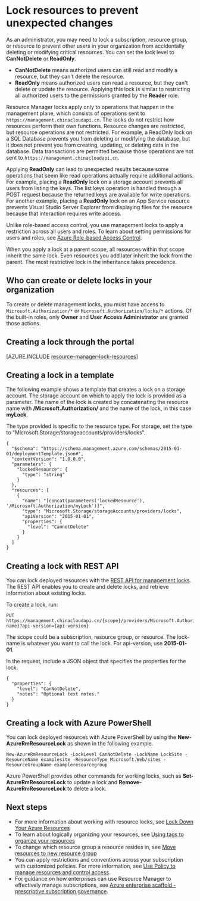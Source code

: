 <properties
    pageTitle="Prevent changes in critical Azure resources | Azure"
    description="Prevent users from updating or deleting certain resources by applying a restriction to all users and roles."
    services="azure-resource-manager"
    documentationcenter=""
    author="tfitzmac"
    manager="timlt"
    editor="tysonn" />
<tags
    ms.assetid="53c57e8f-741c-4026-80e0-f4c02638c98b"
    ms.service="azure-resource-manager"
    ms.workload="multiple"
    ms.tgt_pltfrm="na"
    ms.devlang="na"
    ms.topic="article"
    ms.date="12/14/2016"
    wacn.date=""
    ms.author="tomfitz" />

# Lock resources to prevent unexpected changes 
As an administrator, you may need to lock a subscription, resource group, or resource to prevent other users in your organization from accidentally deleting or modifying critical resources. 
You can set the lock level to **CanNotDelete** or **ReadOnly**. 

* **CanNotDelete** means authorized users can still read and modify a resource, but they can't delete the resource. 
* **ReadOnly** means authorized users can read a resource, but they can't delete or update the resource. Applying this lock is similar to restricting all authorized users to the permissions granted by the **Reader** role. 

Resource Manager locks apply only to operations that happen in the management plane, which consists of operations sent to `https://management.chinacloudapi.cn`. The locks do not restrict how resources perform their own functions. Resource changes are restricted, but resource operations are not restricted. For example, a ReadOnly lock on a SQL Database prevents you from deleting or modifying the database, but it does not prevent you from creating, updating, or deleting data in the database. Data transactions are permitted because those operations are not sent to `https://management.chinacloudapi.cn`.

Applying **ReadOnly** can lead to unexpected results because some operations that seem like read operations actually require additional actions. For example, placing a **ReadOnly** lock on a storage account prevents all users from listing the keys. The list keys operation is handled through a POST request because the returned keys are available for write operations. For another example, placing a **ReadOnly** lock on an App Service resource prevents Visual Studio Server Explorer from displaying files for the resource because that interaction requires write access.

Unlike role-based access control, you use management locks to apply a restriction across all users and roles. To learn about setting permissions for users and roles, see 
[Azure Role-based Access Control](/documentation/articles/role-based-access-control-configure/).

When you apply a lock at a parent scope, all resources within that scope inherit the same lock. Even resources you add later inherit the lock from the parent. The most restrictive lock in the inheritance takes precedence.

## Who can create or delete locks in your organization
To create or delete management locks, you must have access to `Microsoft.Authorization/*` or `Microsoft.Authorization/locks/*` actions. Of the built-in roles, only **Owner** and **User Access Administrator** are granted those actions.

## Creating a lock through the portal
[AZURE.INCLUDE [resource-manager-lock-resources](../../includes/resource-manager-lock-resources.md)]

## Creating a lock in a template
The following example shows a template that creates a lock on a storage account. The storage account on which to apply the lock is provided as a parameter. The name of the lock is created by concatenating the resource name with **/Microsoft.Authorization/** and the name of the lock, in this case **myLock**.

The type provided is specific to the resource type. For storage, set the type to "Microsoft.Storage/storageaccounts/providers/locks".

    {
      "$schema": "https://schema.management.azure.com/schemas/2015-01-01/deploymentTemplate.json#",
      "contentVersion": "1.0.0.0",
      "parameters": {
        "lockedResource": {
          "type": "string"
        }
      },
      "resources": [
        {
          "name": "[concat(parameters('lockedResource'), '/Microsoft.Authorization/myLock')]",
          "type": "Microsoft.Storage/storageAccounts/providers/locks",
          "apiVersion": "2015-01-01",
          "properties": {
            "level": "CannotDelete"
          }
        }
      ]
    }

## Creating a lock with REST API
You can lock deployed resources with the [REST API for management locks](https://docs.microsoft.com/rest/api/resources/managementlocks). The REST API enables you to create and delete locks, and 
retrieve information about existing locks.

To create a lock, run:

    PUT https://management.chinacloudapi.cn/{scope}/providers/Microsoft.Authorization/locks/{lock-name}?api-version={api-version}

The scope could be a subscription, resource group, or resource. The lock-name is whatever you want to call the lock. For api-version, use **2015-01-01**.

In the request, include a JSON object that specifies the properties for the lock.

    {
      "properties": {
        "level": "CanNotDelete",
        "notes": "Optional text notes."
      }
    } 

## Creating a lock with Azure PowerShell
You can lock deployed resources with Azure PowerShell by using the **New-AzureRmResourceLock** as shown in the following example.

    New-AzureRmResourceLock -LockLevel CanNotDelete -LockName LockSite -ResourceName examplesite -ResourceType Microsoft.Web/sites -ResourceGroupName exampleresourcegroup

Azure PowerShell provides other commands for working locks, such as **Set-AzureRmResourceLock** to update a lock and **Remove-AzureRmResourceLock** to delete a lock.

## Next steps
* For more information about working with resource locks, see [Lock Down Your Azure Resources](http://blogs.msdn.com/b/cloud_solution_architect/archive/2015/06/18/lock-down-your-azure-resources.aspx)
* To learn about logically organizing your resources, see [Using tags to organize your resources](/documentation/articles/resource-group-using-tags/)
* To change which resource group a resource resides in, see [Move resources to new resource group](/documentation/articles/resource-group-move-resources/)
* You can apply restrictions and conventions across your subscription with customized policies. For more information, see [Use Policy to manage resources and control access](/documentation/articles/resource-manager-policy/).
* For guidance on how enterprises can use Resource Manager to effectively manage subscriptions, see [Azure enterprise scaffold - prescriptive subscription governance](/documentation/articles/resource-manager-subscription-governance/).
